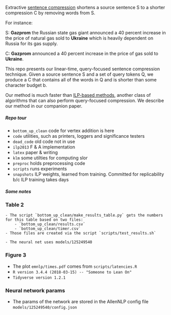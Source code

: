 Extractive [sentence compression](https://www.isi.edu/~marcu/papers/aaai-stat-sum-00.pdf) shortens a source sentence S to a shorter compression C by removing words from S. 

For instance:

S: **Gazprom** the Russian state gas giant announced a 40 percent increase in the price of natural gas sold to **Ukraine** which is heavily dependent on Russia for its gas supply.

C: **Gazprom** announced a 40 percent increase in the price of gas sold to **Ukraine**.

This repo presents our linear-time, query-focused sentence compression technique. Given a source sentence S and a set of query tokens Q, we produce a C that contains all of the words in Q and is shorter than some character budget b.

Our method is much faster than [ILP-based methods](https://www.jamesclarke.net/media/papers/clarke-lapata-jair2008.pdf), another class of algorithms that can also perform query-focused compression. We describe our method in our companion paper.


##### Repo tour

- `bottom_up_clean` code for vertex addition is here
- `code` utilities, such as printers, loggers and significance testers
- `dead_code` old code not in use
- `ilp2013` F & A implementation
- `latex` paper & writing
- `klm` some utilties for computing slor
- `preproc` holds preprocessing code
- `scripts` runs experiments
- `snapshots` ILP weights, learned from training. Committed for replicability b/c ILP training takes days

##### Some notes

### Table 2 
    - The script `bottom_up_clean/make_results_table.py` gets the numbers for this table based on two files: 
        - `bottom_up_clean/results.csv`
        - `bottom_up_clean/timer.csv`
    - Those files are created via the script `scripts/test_results.sh`

    - The neural net uses models/125249540

### Figure 3
- The plot `emnlp/times.pdf` comes from `scripts/latencies.R` 
- `R version 3.4.4 (2018-03-15) -- "Someone to Lean On"`
- `Tidyverse version 1.2.1`

### Neural network params

- The params of the network are stored in the AllenNLP config file `models/125249540/config.json`
